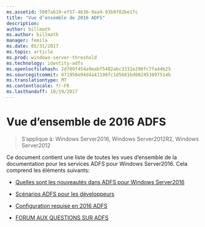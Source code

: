 ```yaml
---
ms.assetid: 5007a619-ef57-4636-9aa9-93b0f02be1fc
title: "Vue d’ensemble de 2016 ADFS"
description: 
author: billmath
ms.author: billmath
manager: femila
ms.date: 05/31/2017
ms.topic: article
ms.prod: windows-server-threshold
ms.technology: identity-adfs
ms.openlocfilehash: 2d709f454a9eabf5482abc3331e298fc7fa44b25
ms.sourcegitcommit: 871950e94d4a41198fc1d5681bd082453897514b
ms.translationtype: MT
ms.contentlocale: fr-FR
ms.lasthandoff: 10/19/2017
---
```

# <a name="ad-fs-2016-overview"></a>Vue d’ensemble de 2016 ADFS

>S’applique à: Windows Server2016, Windows Server2012R2, Windows Server2012

Ce document contient une liste de toutes les vues d’ensemble de la documentation pour les services ADFS pour Windows Server2016. Cela comprend les éléments suivants:
  
  
  
* [Quelles sont les nouveautés dans ADFS pour Windows Server2016](../ad-fs/overview/whats-new-active-directory-federation-services-windows-server.md)  
  
* [Scénarios ADFS pour les développeurs](../ad-fs/overview/AD-FS-Scenarios-for-Developers.md) 

* [Configuration requise en 2016 ADFS](../ad-fs/overview/AD-FS-2016-Requirements.md)

* [FORUM AUX QUESTIONS SUR ADFS](../ad-fs/overview/AD-FS-FAQ.md)

  
  

